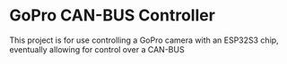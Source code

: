 # GoPro CAN-BUS Controller

This project is for use controlling a GoPro camera with an ESP32S3 chip, eventually allowing for control over a CAN-BUS